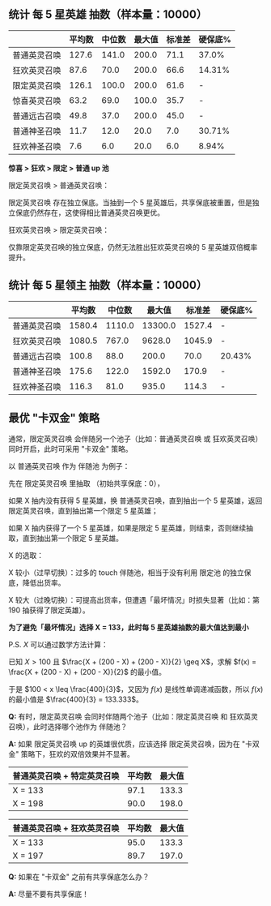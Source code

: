 ## 统计 每 5 星英雄 抽数（样本量：10000）

|              | 平均数 | 中位数 | 最大值 | 标准差 | 硬保底% |
| ------------ | ------ | ------ | ------ | ------ | ------- |
| 普通英灵召唤 | 127.6  | 141.0  | 200.0  | 71.1   | 37.0%   |
| 狂欢英灵召唤 | 87.6   | 70.0   | 200.0  | 66.6   | 14.31%  |
| 限定英灵召唤 | 126.1  | 100.0  | 200.0  | 61.6   | -       |
| 惊喜英灵召唤 | 63.2   | 69.0   | 100.0  | 35.7   | -       |
| 普通远古召唤 | 49.8   | 37.0   | 200.0  | 45.0   | -       |
| 普通神圣召唤 | 11.7   | 12.0   | 20.0   | 7.0    | 30.71%  |
| 狂欢神圣召唤 | 7.6    | 6.0    | 20.0   | 6.0    | 8.94%   |

**惊喜 > 狂欢 > 限定 > 普通 up 池**

限定英灵召唤 > 普通英灵召唤：

限定英灵召唤 存在独立保底。当抽到一个 5 星英雄后，共享保底被重置，但是独立保底仍然存在，这使得相比普通英灵召唤更优。

狂欢英灵召唤 > 限定英灵召唤：

仅靠限定英灵召唤的独立保底，仍然无法胜出狂欢英灵召唤的 5 星英雄双倍概率提升。

## 统计 每 5 星领主 抽数（样本量：10000）

|              | 平均数 | 中位数 | 最大值  | 标准差 | 硬保底% |
| ------------ | ------ | ------ | ------- | ------ | ------- |
| 普通英灵召唤 | 1580.4 | 1110.0 | 13300.0 | 1527.4 | -       |
| 狂欢英灵召唤 | 1080.5 | 767.0  | 9628.0  | 1045.9 | -       |
| 普通远古召唤 | 100.8  | 88.0   | 200.0   | 70.0   | 20.43%  |
| 普通神圣召唤 | 175.6  | 122.0  | 1592.0  | 170.9  | -       |
| 狂欢神圣召唤 | 116.3  | 81.0   | 935.0   | 114.3  | -       |

## 最优 "卡双金" 策略

通常，限定英灵召唤 会伴随另一个池子（比如：普通英灵召唤 或 狂欢英灵召唤）同时开启，此时可采用 "卡双金" 策略。

以 普通英灵召唤 作为 伴随池 为例子：

先在 限定英灵召唤 里抽取 （初始共享保底：0），

如果 X 抽内没有获得 5 星英雄，换 普通英灵召唤，直到抽出一个 5 星英雄，返回 限定英灵召唤，直到抽出第一个限定 5 星英雄；

如果 X 抽内获得了一个 5 星英雄，如果是限定 5 星英雄，则结束，否则继续抽取，直到抽出第一个限定 5 星英雄。

X 的选取：

X 较小（过早切换）：过多的 touch 伴随池，相当于没有利用 限定池 的独立保底，降低出货率。

X 较大（过晚切换）：可提高出货率，但遭遇「最坏情况」时损失显著（比如：第 190 抽获得了限定英雄）。

**为了避免「最坏情况」选择 X = 133，此时每 5 星英雄抽数的最大值达到最小**

P.S. $X$ 可以通过数学方法计算：

已知 $X > 100$ 且 $\frac{X + (200 - X) + (200 - X)}{2} \geq X$，求解 $f(x) = \frac{X + (200 - X) + (200 - X)}{2}$ 的最小值。

于是 $100 < x \leq \frac{400}{3}$，又因为 $f(x)$ 是线性单调递减函数，所以 $f(x)$ 的最小值是 $\frac{400}{3} = 133.333$。

**Q:** 有时，限定英灵召唤 会同时伴随两个池子（比如：限定英灵召唤 和 狂欢英灵召唤），此时选择哪个池作为 伴随池？

**A:** 如果 限定英灵召唤 up 的英雄很优质，应该选择 限定英灵召唤，因为在 "卡双金" 策略下，狂欢的双倍效果并不显著。

| 普通英灵召唤 + 特定英灵召唤 | 平均数 | 最大值 |
| --------------------------- | ------ | ------ |
| X = 133                     | 97.1   | 133.3  |
| X = 198                     | 90.0   | 198.0  |

| 普通英灵召唤 + 狂欢英灵召唤 | 平均数 | 最大值 |
| --------------------------- | ------ | ------ |
| X = 133                     | 95.0   | 133.3  |
| X = 197                     | 89.7   | 197.0  |

**Q:** 如果在 "卡双金" 之前有共享保底怎么办？

**A:** 尽量不要有共享保底！
